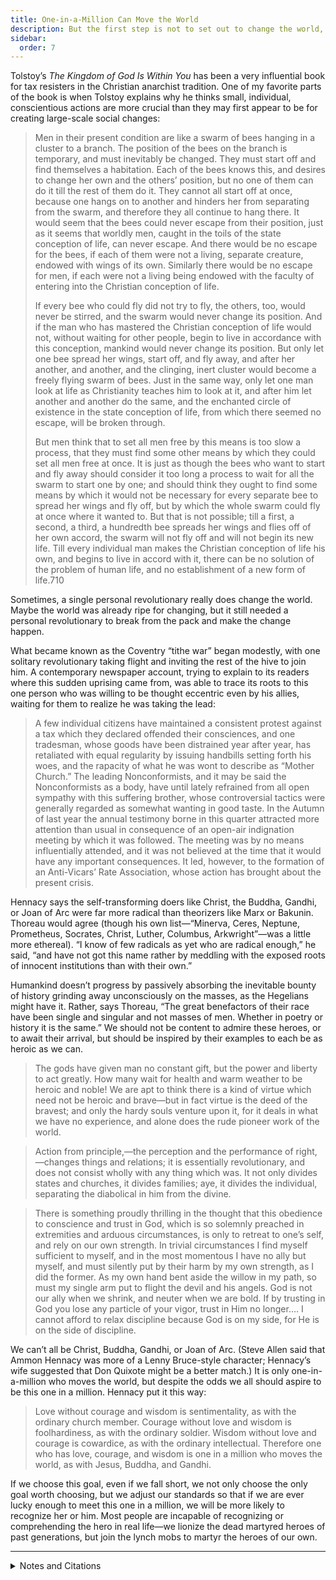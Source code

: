 ```yaml
---
title: One-in-a-Million Can Move the World
description: But the first step is not to set out to change the world, but to develop such a character.
sidebar:
  order: 7
---
```

Tolstoy’s <i>The Kingdom of God Is Within You</i> has been a very influential book for tax resisters in the Christian anarchist tradition.
One of my favorite parts of the book is when Tolstoy explains why he thinks small, individual, conscientious actions are more crucial than they may first appear to be for creating large-scale social changes:

> Men in their present condition are like a swarm of bees hanging in a cluster to a branch. The position of the bees on the branch is temporary, and must inevitably be changed. They must start off and find themselves a habitation. Each of the bees knows this, and desires to change her own and the others’ position, but no one of them can do it till the rest of them do it. They cannot all start off at once, because one hangs on to another and hinders her from separating from the swarm, and therefore they all continue to hang there. It would seem that the bees could never escape from their position, just as it seems that worldly men, caught in the toils of the state conception of life, can never escape. And there would be no escape for the bees, if each of them were not a living, separate creature, endowed with wings of its own. Similarly there would be no escape for men, if each were not a living being endowed with the faculty of entering into the Christian conception of life.
> 
> If every bee who could fly did not try to fly, the others, too, would never be stirred, and the swarm would never change its position. And if the man who has mastered the Christian conception of life would not, without waiting for other people, begin to live in accordance with this conception, mankind would never change its position. But only let one bee spread her wings, start off, and fly away, and after her another, and another, and the clinging, inert cluster would become a freely flying swarm of bees. Just in the same way, only let one man look at life as Christianity teaches him to look at it, and after him let another and another do the same, and the enchanted circle of existence in the state conception of life, from which there seemed no escape, will be broken through.
> 
> But men think that to set all men free by this means is too slow a process, that they must find some other means by which they could set all men free at once. It is just as though the bees who want to start and fly away should consider it too long a process to wait for all the swarm to start one by one; and should think they ought to find some means by which it would not be necessary for every separate bee to spread her wings and fly off, but by which the whole swarm could fly at once where it wanted to. But that is not possible; till a first, a second, a third, a hundredth bee spreads her wings and flies off of her own accord, the swarm will not fly off and will not begin its new life. Till every individual man makes the Christian conception of life his own, and begins to live in accord with it, there can be no solution of the problem of human life, and no establishment of a new form of life.710

Sometimes, a single personal revolutionary really does change the world.
Maybe the world was already ripe for changing, but it still needed a personal revolutionary to break from the pack and make the change happen.

What became known as the Coventry “tithe war” began modestly, with one solitary revolutionary taking flight and inviting the rest of the hive to join him.
A contemporary newspaper account, trying to explain to its readers where this sudden uprising came from, was able to trace its roots to this one person who was willing to be thought eccentric even by his allies, waiting for them to realize he was taking the lead:

> A few individual citizens have maintained a consistent protest against a tax which they declared offended their consciences, and one tradesman, whose goods have been distrained year after year, has retaliated with equal regularity by issuing handbills setting forth his woes, and the rapacity of what he was wont to describe as “Mother Church.” The leading Nonconformists, and it may be said the Nonconformists as a body, have until lately refrained from all open sympathy with this suffering brother, whose controversial tactics were generally regarded as somewhat wanting in good taste. In the Autumn of last year the annual testimony borne in this quarter attracted more attention than usual in consequence of an open-air indignation meeting by which it was followed. The meeting was by no means influentially attended, and it was not believed at the time that it would have any important consequences. It led, however, to the formation of an Anti-Vicars’ Rate Association, whose action has brought about the present crisis.

Hennacy says the self-transforming doers like Christ, the Buddha, Gandhi, or Joan of Arc were far more radical than theorizers like Marx or Bakunin.
Thoreau would agree (though his own list—“Minerva, Ceres, Neptune, Prometheus, Socrates, Christ, Luther, Columbus, Arkwright”—was a little more ethereal).
“I know of few radicals as yet who are radical enough,” he said, “and have not got this name rather by meddling with the exposed roots of innocent institutions than with their own.”

Humankind doesn’t progress by passively absorbing the inevitable bounty of history grinding away unconsciously on the masses, as the Hegelians might have it.
Rather, says Thoreau, “The great benefactors of their race have been single and singular and not masses of men.
Whether in poetry or history it is the same.”
We should not be content to admire these heroes, or to await their arrival, but should be inspired by their examples to each be as heroic as we can.

> The gods have given man no constant gift, but the power and liberty to act greatly. How many wait for health and warm weather to be heroic and noble! We are apt to think there is a kind of virtue which need not be heroic and brave—but in fact virtue is the deed of the bravest; and only the hardy souls venture upon it, for it deals in what we have no experience, and alone does the rude pioneer work of the world.

> Action from principle,—the perception and the performance of right,—changes things and relations; it is essentially revolutionary, and does not consist wholly with any thing which was. It not only divides states and churches, it divides families; aye, it divides the individual, separating the diabolical in him from the divine.

> There is something proudly thrilling in the thought that this obedience to conscience and trust in God, which is so solemnly preached in extremities and arduous circumstances, is only to retreat to one’s self, and rely on our own strength. In trivial circumstances I find myself sufficient to myself, and in the most momentous I have no ally but myself, and must silently put by their harm by my own strength, as I did the former. As my own hand bent aside the willow in my path, so must my single arm put to flight the devil and his angels. God is not our ally when we shrink, and neuter when we are bold. If by trusting in God you lose any particle of your vigor, trust in Him no longer.… I cannot afford to relax discipline because God is on my side, for He is on the side of discipline.

We can’t all be Christ, Buddha, Gandhi, or Joan of Arc.
(Steve Allen said that Ammon Hennacy was more of a Lenny Bruce-style character; Hennacy’s wife suggested that Don Quixote might be a better match.)
It is only one-in-a-million who moves the world, but despite the odds we all should aspire to be this one in a million.
Hennacy put it this way:

> Love without courage and wisdom is sentimentality, as with the ordinary church member. Courage without love and wisdom is foolhardiness, as with the ordinary soldier. Wisdom without love and courage is cowardice, as with the ordinary intellectual. Therefore one who has love, courage, and wisdom is one in a million who moves the world, as with Jesus, Buddha, and Gandhi.

If we choose this goal, even if we fall short, we not only choose the only goal worth choosing, but we adjust our standards so that if we are ever lucky enough to meet this one in a million, we will be more likely to recognize her or him.
Most people are incapable of recognizing or comprehending the hero in real life—we lionize the dead martyred heroes of past generations, but join the lynch mobs to martyr the heroes of our own.

<hr />

<details>
<summary>Notes and Citations</summary>

* Tolstoy, Leo “The Kingdom of God Is Within You” (Constance Garnett translation, 1894), pp. 214–15
* “Coventry’s Church War” <i>New York Times</i> 29 September 1882 (reprinted from the <i>London Times</i>)
* Hennacy, Ammon “A Final Word from the Author” <i>The Book of Ammon</i> (1970) front matter
* Thoreau. H.D. [“Reform and the Reformers”](https://sniggle.net/TPL/index5.php?entry=reformers)
* Thoreau. H.D. [“Sir Walter Raleigh”](https://sniggle.net/TPL/index5.php?entry=raleigh)
* Thoreau, H.D. [“Resistance to Civil Government”](https://sniggle.net/TPL/index5.php?entry=rtcg)
* Thoreau, H.D., 29 January 1841 journal entry, from <i>The Price of Freedom</i> (2008) pp. 26–27
* Hennacy, Ammon “I Meet James Hussey” <i>The Book of Ammon</i> (1970) p. 136

</details>
